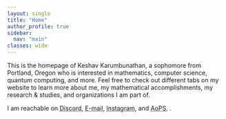 ```yaml
---
layout: single
title: "Home"
author_profile: true
sidebar:
  nav: "main"
classes: wide
---
```


This is the homepage of Keshav Karumbunathan, a sophomore from Portland, Oregon who is interested in mathematics, computer science, quantum computing, and more. Feel free to check out different tabs on my website to learn more about me, my mathematical accomplishments, my research & studies, and organizations I am part of. 

I am reachable on <span style="position: relative; cursor: help;">
  <span style="text-decoration: underline dotted;">Discord,</span>
  <span style="
    visibility: hidden;
    background-color: black;
    color: white;
    text-align: center;
    border-radius: 6px;
    padding: 6px;
    position: absolute;
    z-index: 1;
    bottom: 125%;
    left: 50%;
    transform: translateX(-50%);
    white-space: nowrap;
    opacity: 0;
    transition: opacity 0.3s;
  ">
    username: ke5hav
  </span>
</span><span style="position: relative; cursor: help;">
  <span style="text-decoration: underline dotted;">E-mail,</span>
  <span style="
    visibility: hidden;
    background-color: black;
    color: white;
    text-align: center;
    border-radius: 6px;
    padding: 6px;
    position: absolute;
    z-index: 1;
    bottom: 125%;
    left: 50%;
    transform: translateX(-50%);
    white-space: nowrap;
    opacity: 0;
    transition: opacity 0.3s;
  ">
    home account: keshavkarumbu0@gmail.com, school account: kkarumb28@jesuitmail.org
  </span>
</span><span style="position: relative; cursor: help;">
  <span style="text-decoration: underline dotted;">Instagram,</span>
  <span style="
    visibility: hidden;
    background-color: black;
    color: white;
    text-align: center;
    border-radius: 6px;
    padding: 6px;
    position: absolute;
    z-index: 1;
    bottom: 125%;
    left: 50%;
    transform: translateX(-50%);
    white-space: nowrap;
    opacity: 0;
    transition: opacity 0.3s;
  ">
    username: kayshavk
  </span>
</span>and <span style="position: relative; cursor: help;">
  <span style="text-decoration: underline dotted;">AoPS.</span>
  <span style="
    visibility: hidden;
    background-color: black;
    color: white;
    text-align: center;
    border-radius: 6px;
    padding: 6px;
    position: absolute;
    z-index: 1;
    bottom: 125%;
    left: 50%;
    transform: translateX(-50%);
    white-space: nowrap;
    opacity: 0;
    transition: opacity 0.3s;
  ">
    username: CrunchyCucumber
  </span>
</span>.

<script>
  document.querySelectorAll("span[style*='position: relative']").forEach(el => {
    const tooltip = el.querySelector("span + span");
    el.addEventListener("mouseover", () => {
      tooltip.style.visibility = "visible";
      tooltip.style.opacity = "1";
    });
    el.addEventListener("mouseout", () => {
      tooltip.style.visibility = "hidden";
      tooltip.style.opacity = "0";
    });
  });
</script>
